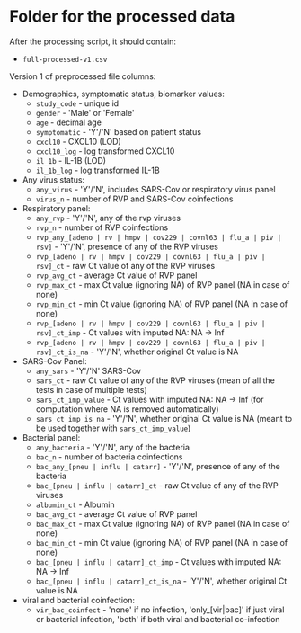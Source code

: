 # Folder for the processed data

After the processing script, it should contain:
* `full-processed-v1.csv`

Version 1 of preprocessed file columns:
* Demographics, symptomatic status, biomarker values:
    * `study_code` - unique id
    * `gender` - 'Male' or 'Female'
    * `age` - decimal age
    * `symptomatic` - 'Y'/'N' based on patient status
    * `cxcl10` - CXCL10 (LOD)
    * `cxcl10_log` - log transformed CXCL10
    * `il_1b` - IL-1B (LOD)
    * `il_1b_log` - log transformed IL-1B
* Any virus status:
    *  `any_virus` - 'Y'/'N', includes SARS-Cov or respiratory virus panel
    *  `virus_n` - number of RVP and SARS-Cov coinfections
* Respiratory panel:
    * `any_rvp` - 'Y'/'N', any of the rvp viruses
    * `rvp_n` - number of RVP coinfections
    * `rvp_any_[adeno | rv | hmpv | cov229 | covnl63 | flu_a | piv | rsv]` - 'Y'/'N', presence of any of the RVP viruses
    * `rvp_[adeno | rv | hmpv | cov229 | covnl63 | flu_a | piv | rsv]_ct` - raw Ct value of any of the RVP viruses
    * `rvp_avg_ct` - average Ct value of RVP panel
    * `rvp_max_ct` - max Ct value (ignoring NA) of RVP panel (NA in case of none)
    * `rvp_min_ct` - min Ct value (ignoring NA) of RVP panel (NA in case of none)
    * `rvp_[adeno | rv | hmpv | cov229 | covnl63 | flu_a | piv | rsv]_ct_imp` - Ct values with imputed NA: NA -> Inf
    * `rvp_[adeno | rv | hmpv | cov229 | covnl63 | flu_a | piv | rsv]_ct_is_na` - 'Y'/'N', whether original Ct value is NA
* SARS-Cov Panel:
    * `any_sars` - 'Y'/'N' SARS-Cov
    * `sars_ct` - raw Ct value of any of the RVP viruses (mean of all the tests in case of multiple tests)
    * `sars_ct_imp_value` - Ct values with imputed NA: NA -> Inf (for computation where NA is removed automatically)
    * `sars_ct_imp_is_na` - 'Y'/'N', whether original Ct value is NA (meant to be used together with `sars_ct_imp_value`)
* Bacterial panel:
    * `any_bacteria` - 'Y'/'N', any of the bacteria
    * `bac_n` - number of bacteria coinfections
    * `bac_any_[pneu | influ | catarr]` - 'Y'/'N', presence of any of the bacteria
    * `bac_[pneu | influ | catarr]_ct` - raw Ct value of any of the RVP viruses
    * `albumin_ct` - Albumin
    * `bac_avg_ct` - average Ct value of RVP panel
    * `bac_max_ct` - max Ct value (ignoring NA) of RVP panel (NA in case of none)
    * `bac_min_ct` - min Ct value (ignoring NA) of RVP panel (NA in case of none)
    * `bac_[pneu | influ | catarr]_ct_imp` - Ct values with imputed NA: NA -> Inf
    * `bac_[pneu | influ | catarr]_ct_is_na` - 'Y'/'N', whether original Ct value is NA
* viral and bacterial coinfection:
    * `vir_bac_coinfect` - 'none' if no infection, 'only_[vir|bac]' if just viral or bacterial infection, 'both' if both viral and bacterial co-infection